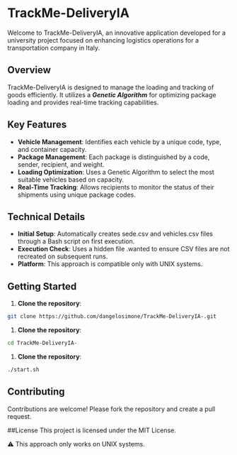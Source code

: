 # TrackMe-DeliveryIA

Welcome to TrackMe-DeliveryIA, an innovative application developed for a university project focused on enhancing logistics operations for a transportation company in Italy.

## Overview

TrackMe-DeliveryIA is designed to manage the loading and tracking of goods efficiently. It utilizes a ***Genetic Algorithm*** for optimizing package loading and provides real-time tracking capabilities.

## Key Features
+ **Vehicle Management**: Identifies each vehicle by a unique code, type, and container capacity.
+ **Package Management**: Each package is distinguished by a code, sender, recipient, and weight.
+ **Loading Optimization**: Uses a Genetic Algorithm to select the most suitable vehicles based on capacity.
+ **Real-Time Tracking**: Allows recipients to monitor the status of their shipments using unique package codes.

## Technical Details
+ **Initial Setup**: Automatically creates sede.csv and vehicles.csv files through a Bash script on first execution.
+ **Execution Check**: Uses a hidden file .wanted to ensure CSV files are not recreated on subsequent runs.
+ **Platform**: This approach is compatible only with UNIX systems.

## Getting Started
1. **Clone the repository**:
```sh
git clone https://github.com/dangelosimone/TrackMe-DeliveryIA-.git
```
1. **Clone the repository**:
```sh
cd TrackMe-DeliveryIA-
```
1. **Clone the repository**:
```sh
./start.sh
```

## Contributing
Contributions are welcome! Please fork the repository and create a pull request.

##License
This project is licensed under the MIT License.

⚠️ This approach only works on UNIX systems.
